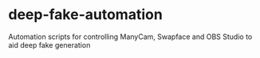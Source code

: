 # deep-fake-automation
Automation scripts for controlling ManyCam, Swapface and OBS Studio to aid deep fake generation

